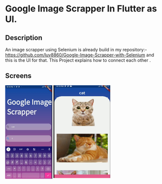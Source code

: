 # Google Image Scrapper In Flutter as UI.

## Description 

An image scrapper using Selenium is already build in my repository:- https://github.com/luv8860/Google-Image-Scrapper-with-Selenium  and this is the UI for that. This Project explains how to connect each other .


## Screens
<p>
<img src="assets/one.jpg" height="300em" />
<img src="assets/two.jpg" height="300em" />
</p>

